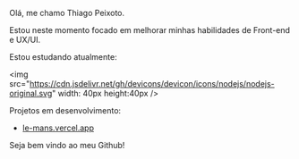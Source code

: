 Olá, me chamo Thiago Peixoto.

Estou neste momento focado em melhorar minhas habilidades de Front-end e UX/UI.

Estou estudando atualmente:

<img src="https://cdn.jsdelivr.net/gh/devicons/devicon/icons/nodejs/nodejs-original.svg" width: 40px height:40px />
          
 
Projetos em desenvolvimento:
  - <a href="le-mans.vercel.app">le-mans.vercel.app</a>
 
Seja bem vindo ao meu Github!
